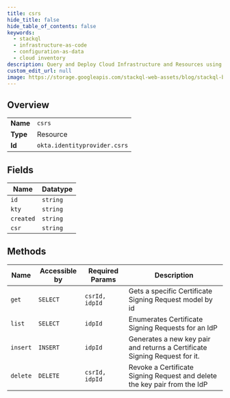 ```yaml
---
title: csrs
hide_title: false
hide_table_of_contents: false
keywords:
  - stackql
  - infrastructure-as-code
  - configuration-as-data
  - cloud inventory
description: Query and Deploy Cloud Infrastructure and Resources using SQL
custom_edit_url: null
image: https://storage.googleapis.com/stackql-web-assets/blog/stackql-blog-post-featured-image.png
---
```

  
    

## Overview
<table><tbody>
<tr><td><b>Name</b></td><td><code>csrs</code></td></tr>
<tr><td><b>Type</b></td><td>Resource</td></tr>
<tr><td><b>Id</b></td><td><code>okta.identityprovider.csrs</code></td></tr>
</tbody></table>

## Fields
| Name | Datatype |
| ---- | -------- |
| `id` | `string` |
| `kty` | `string` |
| `created` | `string` |
| `csr` | `string` |
## Methods
| Name | Accessible by | Required Params | Description |
| ---- | ------------- | --------------- | ----------- |
| `get` | `SELECT` | `csrId, idpId` | Gets a specific Certificate Signing Request model by id |
| `list` | `SELECT` | `idpId` | Enumerates Certificate Signing Requests for an IdP |
| `insert` | `INSERT` | `idpId` | Generates a new key pair and returns a Certificate Signing Request for it. |
| `delete` | `DELETE` | `csrId, idpId` | Revoke a Certificate Signing Request and delete the key pair from the IdP |
